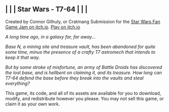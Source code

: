|                             |
|      Star Wars - T7-64      |
|                             |
-------------------------------
Created by Connor Gilhuly, or Cratmang<n/>
Submission for the <a href="https://itch.io/jam/star-wars-fan-game-jam">Star Wars Fan Game Jam on itch.io</a>. <n/>
<a href="https://cratmang.itch.io/t7-64">Play on itch.io</a>

<i>A long time ago, in a galaxy far, far away...</i>

<i>Base N, a mining site and treasure vault, has been abandoned for quite some time, minus the presence of a crafty T7 astromech that intends to keep it that way.</i> 

<i>But by some stroke of misfortune, an army of Battle Droids has discovered the lost base, and is hellbent on claiming it, and its treasure. How long can T7-64 defend the base before they break into the vaults and steal everything?</i>

This game, its code, and all of its assets are available for you to download, modify, and redistribute however you please. You may not sell this game, or claim it as your own work.

